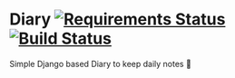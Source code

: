 # Diary [![Requirements Status](https://requires.io/github/pyprism/Diary/requirements.svg?branch=master)](https://requires.io/github/pyprism/Diary/requirements/?branch=master) [![Build Status](https://travis-ci.org/pyprism/Diary.svg?branch=master)](https://travis-ci.org/pyprism/Diary)
Simple Django based Diary to keep daily notes  :notebook:
